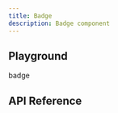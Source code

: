 ```yaml
---
title: Badge
description: Badge component
---
```


<script lang="ts">
    import {Badge} from '$lib';
    import {docBadgePropsDefs} from '$lib/components/Badge/Badge.props.js';
    import ApiReference from '$lib-doc/components/ApiReference.svelte';
    import Playground from '$lib-doc/components/Playground.svelte';
    import PlaygroundForm from '$lib-doc/components/PlaygroundForm.svelte';

    let props = {}
</script>

## Playground

<Playground >
<Badge {...props} slot="component">badge</Badge>
<PlaygroundForm bind:props schema={docBadgePropsDefs} slot="form" />
</Playground>

## API Reference

<ApiReference data={docBadgePropsDefs}></ApiReference>
